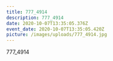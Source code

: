 ```yaml
---
title: 777_4914
description: 777_4914
date: 2020-10-07T13:35:05.376Z
event_date: 2020-10-07T13:35:05.420Z
picture: /images/uploads/777_4914.jpg
---
```

777_4914